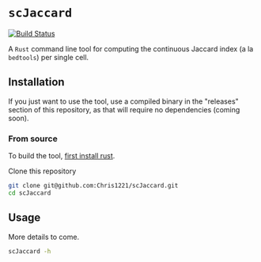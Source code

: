# `scJaccard`

[![Build Status](https://travis-ci.com/Chris1221/scJaccard.svg?token=m6xQLa7Y73oDMTe7kHqw&branch=master)](https://travis-ci.com/Chris1221/scJaccard)

A `Rust` command line tool for computing the continuous Jaccard index (a la `bedtools`) per single cell.  

## Installation

If you just want to use the tool, use a compiled binary in the "releases" section of this repository, as that will require no dependencies (coming soon). 

### From source

To build the tool, [first install rust](https://www.rust-lang.org/tools/install).

Clone this repository

```sh 
git clone git@github.com:Chris1221/scJaccard.git
cd scJaccard
```

## Usage

More details to come.

```sh
scJaccard -h
```
